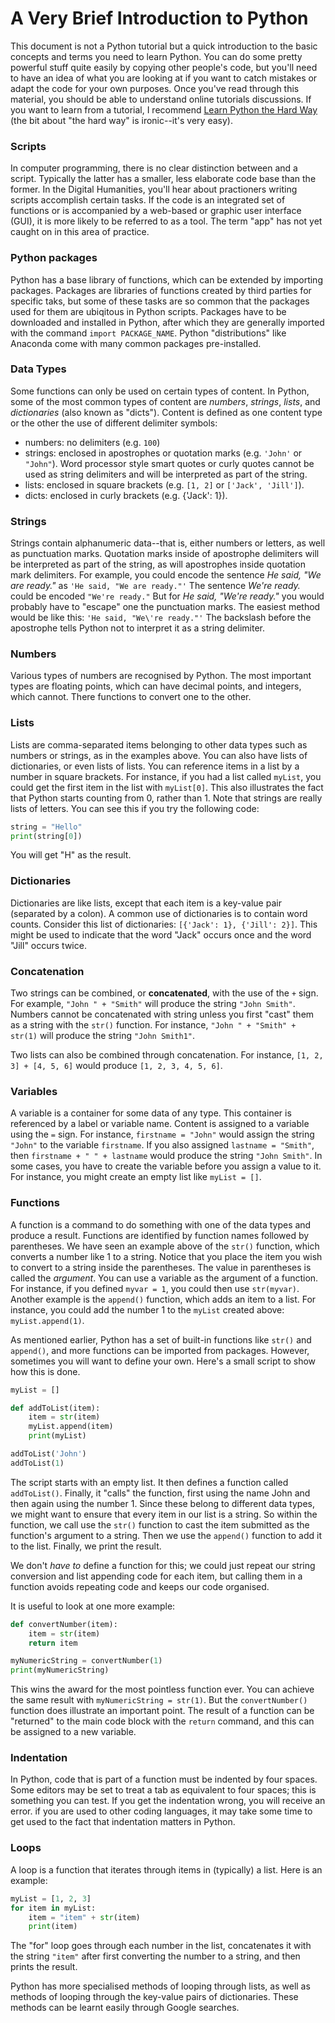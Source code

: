 # A Very Brief Introduction to Python
This document is not a Python tutorial but a quick introduction to the basic concepts and terms you need to learn Python. You can do some pretty powerful stuff quite easily by copying other people's code, but you'll need to have an idea of what you are looking at if you want to catch mistakes or adapt the code for your own purposes. Once you've read through this material, you should be able to understand online tutorials discussions. If you want to learn from a tutorial, I recommend [Learn Python the Hard Way](http://learnpythonthehardway.org/book/) (the bit about "the hard way" is ironic--it's very easy).

### Scripts
In computer programming, there is no clear distinction between and a script. Typically the latter has a smaller, less elaborate code base than the former. In the Digital Humanities, you'll hear about practioners writing scripts accomplish certain tasks. If the code is an integrated set of functions or is accompanied by a web-based or graphic user interface (GUI), it is more likely to be referred to as a tool. The term "app" has not yet caught on in this area of practice. 

### Python packages
Python has a base library of functions, which can be extended by importing packages. Packages are libraries of functions created by third parties for specific taks, but some of these tasks are so common that the packages used for them are ubiqitous in Python scripts. Packages have to be downloaded and installed in Python, after which they are generally imported with the command `import PACKAGE_NAME`. Python "distributions" like Anaconda come with many common packages pre-installed.

### Data Types
Some functions can only be used on certain types of content. In Python, some of the most common types of content are *numbers*, *strings*, *lists*, and *dictionaries* (also known as "dicts"). Content is defined as one content type or the other the use of different delimiter symbols:

* numbers: no delimiters (e.g. `100`)
* strings: enclosed in apostrophes or quotation marks (e.g. `'John'` or `"John"`). Word processor style smart quotes or curly quotes cannot be used as string delimiters and will be interpreted as part of the string.
* lists: enclosed in square brackets (e.g. `[1, 2]` or `['Jack', 'Jill']`).
* dicts: enclosed in curly brackets (e.g. {'Jack': 1}).

### Strings
Strings contain alphanumeric data--that is, either numbers or letters, as well as punctuation marks. Quotation marks inside of apostrophe delimiters will be interpreted as part of the string, as will apostrophes inside quotation mark delimiters. For example, you could encode the sentence *He said, "We are ready."* as `'He said, "We are ready."'` The sentence *We're ready.* could be encoded `"We're ready."` But for *He said, "We're ready."* you would probably have to "escape" one the punctuation marks. The easiest method would be like this: `'He said, "We\'re ready."'` The backslash before the apostrophe tells Python not to interpret it as a string delimiter.

### Numbers
Various types of numbers are recognised by Python. The most important types are floating points, which can have decimal points, and integers, which cannot. There functions to convert one to the other.

### Lists
Lists are comma-separated items belonging to other data types such as numbers or strings, as in the examples above. You can also have lists of dictionaries, or even lists of lists. You can reference items in a list by a number in square brackets. For instance, if you had a list called `myList`, you could get the first item in the list with `myList[0]`. This also illustrates the fact that Python starts counting from 0, rather than 1. Note that strings are really lists of letters. You can see this if you try the following code:

```python
string = "Hello"
print(string[0])
```
You will get "H" as the result.

### Dictionaries
Dictionaries are like lists, except that each item is a key-value pair (separated by a colon). A common use of dictionaries is to contain word counts. Consider this list of dictionaries: `[{'Jack': 1}, {'Jill': 2}]`. This might be used to indicate that the word "Jack" occurs once and the word "Jill" occurs twice.

### Concatenation
Two strings can be combined, or **concatenated**, with the use of the `+` sign. For example, `"John " + "Smith"` will produce the string `"John Smith"`. Numbers cannot be concatenated with string unless you first "cast" them as a string with the `str()` function. For instance, `"John " + "Smith" + str(1)` will produce the string `"John Smith1"`.

Two lists can also be combined through concatenation. For instance, `[1, 2, 3] + [4, 5, 6]` would produce `[1, 2, 3, 4, 5, 6]`.

### Variables
A variable is a container for some data of any type. This container is referenced by a label or variable name. Content is assigned to a variable using the `=` sign. For instance, `firstname = "John"` would assign the string `"John"` to the variable `firstname`. If you also assigned `lastname = "Smith"`, then `firstname + " " + lastname` would produce the string `"John Smith"`. In some cases, you have to create the variable before you assign a value to it. For instance, you might create an empty list like `myList = []`.

### Functions
A function is a command to do something with one of the data types and produce a result. Functions are identified by function names followed by parentheses. We have seen an example above of the `str()` function, which converts a number like 1 to a string. Notice that you place the item you wish to convert to a string inside the parentheses. The value in parentheses is called the *argument*. You can use a variable as the argument of a function. For instance, if you defined `myvar = 1`, you could then use `str(myvar)`. Another example is the `append()` function, which adds an item to a list. For instance, you could add the number 1 to the `myList` created above: `myList.append(1)`.

As mentioned earlier, Python has a set of built-in functions like `str()` and `append()`, and more functions can be imported from packages. However, sometimes you will want to define your own. Here's a small script to show how this is done.

```python
myList = []

def addToList(item):
	item = str(item)
	myList.append(item)
	print(myList)

addToList('John')
addToList(1)
```

The script starts with an empty list. It then defines a function called `addToList()`. Finally, it "calls" the function, first using the name John and then again using the number 1. Since these belong to different data types, we might want to ensure that every item in our list is a string. So within the function, we call use the `str()` function to cast the item submitted as the function's argument to a string. Then we use the `append()` function to add it to the list. Finally, we print the result.

We don't *have to* define a function for this; we could just repeat our string conversion and list appending code for each item, but calling them in a function avoids repeating code and keeps our code organised.

It is useful to look at one more example:

```python
def convertNumber(item):
	item = str(item)
	return item

myNumericString = convertNumber(1)
print(myNumericString)
```
This wins the award for the most pointless function ever. You can achieve the same result with `myNumericString = str(1)`. But the `convertNumber()` function does illustrate an important point. The result of a function can be "returned" to the main code block with the `return` command, and this can be assigned to a new variable.

### Indentation
In Python, code that is part of a function must be indented by four spaces. Some editors may be set to treat a tab as equivalent to four spaces; this is something you can test. If you get the indentation wrong, you will receive an error. if you are used to other coding languages, it may take some time to get used to the fact that indentation matters in Python.

### Loops
A loop is a function that iterates through items in (typically) a list. Here is an example:

```python
myList = [1, 2, 3]
for item in myList:
	item = "item" + str(item)
	print(item)
```
The "for" loop goes through each number in the list, concatenates it with the string `"item"` after first converting the number to a string, and then prints the result.

Python has more specialised methods of looping through lists, as well as methods of looping through the key-value pairs of dictionaries. These methods can be learnt easily through Google searches.


